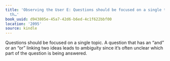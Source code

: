```yaml
---
title: 'Observing the User E: Questions should be focused on a single topic. A question
  th…'
book_uuid: d943805e-45a7-42d6-b6ed-4c1f622bbf00
location: '2095'
source: kindle
---
```


Questions should be focused on a single topic. A question that has an “and” or an “or” linking two ideas leads to ambiguity since it’s often unclear which part of the question is being answered.